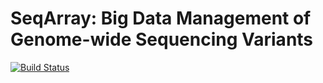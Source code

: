 SeqArray: Big Data Management of Genome-wide Sequencing Variants
===


[![Build Status](https://travis-ci.org/zhengxwen/SeqArray.png)](https://travis-ci.org/zhengxwen/SeqArray)

